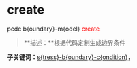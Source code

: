 # create
pcdc b{oundary}-m{odel} <span style='color: red;'>create</span>
> **描述：**根据代码定制生成边界条件

**子关键词：**[s{tress}-b{oundary}-c{ondition}](b{oundary}-m{odel}/create/s{tress}-b{oundary}-c{ondition}/)，
